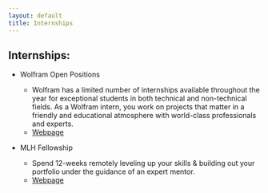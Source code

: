 ```yaml
---
layout: default
title: Internships
---
```


## Internships:
- Wolfram Open Positions
     - Wolfram has a limited number of internships available throughout the year for exceptional students in both technical and non-technical fields. As a Wolfram intern, you work on projects that matter in a friendly and educational atmosphere with world-class professionals and experts. 
     - [Webpage](https://www.wolfram.com/company/careers/opportunities/#openings-list)

- MLH Fellowship
     - Spend 12-weeks remotely leveling up your skills & building out your portfolio under the guidance of an expert mentor.
     - [Webpage](https://fellowship.mlh.io/)